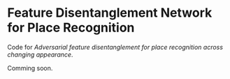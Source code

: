 # Feature Disentanglement Network for Place Recognition

Code for *Adversarial feature disentanglement for place recognition across changing appearance*.

Comming soon.
